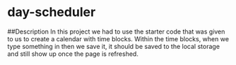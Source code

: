 # day-scheduler
##Description
In this project we had to use the starter code that was given to us to create a calendar with time blocks. Within the time blocks, when we type something in then we save it, it should be saved to the local storage and still show up once the page is refreshed.